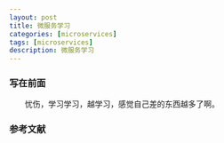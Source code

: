 ```yaml
---
layout: post
title: 微服务学习
categories: [microservices]
tags: [microservices]
description: 微服务学习
---
```


### 写在前面

&emsp;&emsp;忧伤，学习学习，越学习，感觉自己差的东西越多了啊。

### 参考文献

[^1]: https://wangwei1237.gitee.io/monolith-to-microservices/docs/What_Are_Microservices.html
